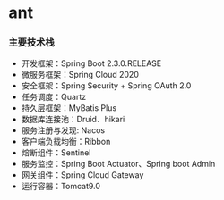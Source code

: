 # ant
### 主要技术栈
- 开发框架：Spring Boot 2.3.0.RELEASE
- 微服务框架：Spring Cloud 2020
- 安全框架：Spring Security + Spring OAuth 2.0
- 任务调度：Quartz
- 持久层框架：MyBatis Plus
- 数据库连接池：Druid、hikari
- 服务注册与发现: Nacos
- 客户端负载均衡：Ribbon
- 熔断组件：Sentinel
- 服务监控：Spring Boot Actuator、Spring boot Admin
- 网关组件：Spring Cloud Gateway
- 运行容器：Tomcat9.0
